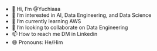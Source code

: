 - 👋 Hi, I’m @Yuchiaaa
- 👀 I’m interested in AI, Data Engineering, and Data Science
- 🌱 I’m currently learning AWS
- 💞️ I’m looking to collaborate on Data Engineering
- 📫 How to reach me DM in Linkedin
- 😄 Pronouns: He/Him

<!---
Yuchiaaa/Yuchiaaa is a ✨ special ✨ repository because its `README.md` (this file) appears on your GitHub profile.
You can click the Preview link to take a look at your changes.
--->
